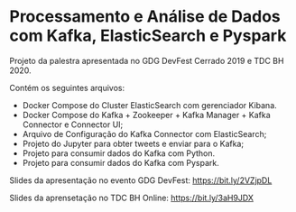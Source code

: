 # Processamento e Análise de Dados com Kafka, ElasticSearch e Pyspark

Projeto da palestra apresentada no GDG DevFest Cerrado 2019 e TDC BH 2020.

Contém os seguintes arquivos:
- Docker Compose do Cluster ElasticSearch com gerenciador Kibana.
- Docker Compose do Kafka + Zookeeper + Kafka Manager + Kafka Connector e Connector UI;
- Arquivo de Configuração do Kafka Connector com ElasticSearch;
- Projeto do Jupyter para obter tweets e enviar para o Kafka;
- Projeto para consumir dados do Kafka com Python.
- Projeto para consumir dados do Kafka com Pyspark.

Slides da apresentação no evento GDG DevFest: https://bit.ly/2VZjpDL

Slides da aprensetação no TDC BH Online: https://bit.ly/3aH9JDX
